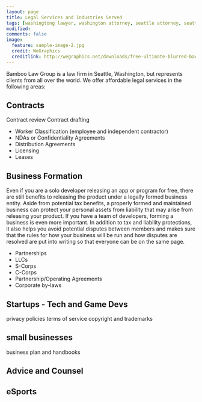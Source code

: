 ```yaml
---
layout: page
title: Legal Services and Industries Served
tags: [washingtong lawyer, washington attorney, seattle attorney, seattle videogame attorney]
modified: 
comments: false
image:
  feature: sample-image-2.jpg
  credit: WeGraphics
  creditlink: http://wegraphics.net/downloads/free-ultimate-blurred-background-pack/
---
```

Bamboo Law Group is a law firm in Seattle, Washington, but represents clients from all over the world. We offer affordable legal services in the following areas:

## Contracts
Contract review
Contract drafting
+ Worker Classification (employee and independent contractor)
+ NDAs or Confidentiality Agreements
+ Distribution Agreements
+ Licensing
+ Leases


## Business Formation
Even if you are a solo developer releasing an app or program for free, there are still benefits to releasing the product under a legally formed business entity. Aside from potential tax benefits, a properly formed and maintained business can protect your personal assets from liability that may arise from releasing your product. 
If you have a team of developers, forming a business is even more important. In addition to tax and liability protections, it also helps you avoid potential disputes between members and makes sure that the rules for how your business will be run and how disputes are resolved are put into writing so that everyone can be on the same page.
+ Partnerships
+ LLCs
+ S-Corps
+ C-Corps
+ Partnership/Operating Agreements
+ Corporate by-laws


## Startups - Tech and Game Devs
privacy policies
terms of service
copyright and trademarks

## small businesses
business plan and handbooks


## Advice and Counsel

## eSports
